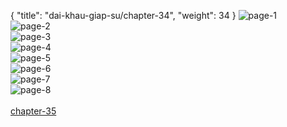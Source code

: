 { "title": "dai-khau-giap-su/chapter-34", "weight": 34 }
<img src="dai-khau-giap-su_0034_01-ce3ef6127fe39e977ae824c230247f9e.webp" alt="page-1" origin="http://1.bp.blogspot.com/--PWj2OcPtuE/WcJLlAIJBqI/AAAAAAAAf3g/VD5p3oMYR34hneYmBoPP-UGMxakDnDH7QCLcBGAs/s1600/1.jpg?imgmax=0"><br/>
<img src="dai-khau-giap-su_0034_02-08f1a1fcede7ee7ccc50b6497c609a7c.webp" alt="page-2" origin="http://1.bp.blogspot.com/-GgoCp8L6wnc/WcJLlIkPpkI/AAAAAAAAf3Y/WTRDyU6YO0s9N42U5JQPfNkwBvkpH3F_QCLcBGAs/s1600/2.jpg?imgmax=0"><br/>
<img src="dai-khau-giap-su_0034_03-51e7ae190b2e560c826a083d023cd0f1.webp" alt="page-3" origin="http://1.bp.blogspot.com/-WTajZUGf65o/WcJLlxYdybI/AAAAAAAAf3k/KylB-lEP5908KaSHjC0BLZMjp3gDRhqGACLcBGAs/s1600/3.jpg?imgmax=0"><br/>
<img src="dai-khau-giap-su_0034_04-b654b4beb02c431a81bd9dffb863c348.webp" alt="page-4" origin="http://1.bp.blogspot.com/-lU-0WmHtQlw/WcJLmcwKrqI/AAAAAAAAf3o/HxVUyvR690Uegqzh-Osp3qt6DXVdAszRACLcBGAs/s1600/4.jpg?imgmax=0"><br/>
<img src="dai-khau-giap-su_0034_05-96cd4821157057ede91fb2dec007945d.webp" alt="page-5" origin="http://1.bp.blogspot.com/-4GOveQeqISw/WcJLmp91o_I/AAAAAAAAf3s/1MQ4D4ge180IOSyNGkVjUu6XiTGJzulYgCLcBGAs/s1600/5.jpg?imgmax=0"><br/>
<img src="dai-khau-giap-su_0034_06-c1c872b81fa976ad302d89d391374f09.webp" alt="page-6" origin="http://1.bp.blogspot.com/-K9vjYNkmCV0/WcJLmy3JA1I/AAAAAAAAf30/NvrLaYfRHAQTrF1aMheAv4xj6KihZhL9QCLcBGAs/s1600/6.jpg?imgmax=0"><br/>
<img src="dai-khau-giap-su_0034_07-d9e9103b124b4f0fd5e7f2e3899d4ba8.webp" alt="page-7" origin="http://1.bp.blogspot.com/-ey8JjQzRrNI/WcJLm9FsW0I/AAAAAAAAf3w/6G9zRlL94YsA2Pz0ihzX0QrTxMpOlwGfwCLcBGAs/s1600/7.jpg?imgmax=0"><br/>
<img src="dai-khau-giap-su_0034_08-5050b7ac30fcb1f9556ea8c2e2796170.webp" alt="page-8" origin="http://1.bp.blogspot.com/-YfgQmiS9LPg/WcJLndZsQdI/AAAAAAAAf34/_Lh-Fo2HpzQUnwjtWR-Gj-0JX7UmZZFtQCLcBGAs/s1600/8.jpg?imgmax=0"><br/>
<br/><a class="nextchap" href="/dai-khau-giap-su/chapter-35">chapter-35</a>
